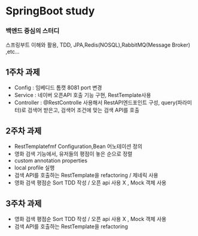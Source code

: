 # SpringBoot study

### 백엔드 중심의 스터디

스프링부트 이해와 활용, TDD, JPA,Redis(NOSQL),RabbitMQ(Message Broker) ,etc...

## 1주차 과제
- Config : 임베디드 톰캣 8081 port 변경
- Service : 네이버 오픈API 호출 기능 구현, RestTemplate사용
- Controller : @RestControlle 사용해서 RestAPI엔드포인트 구성, query(파라미터)로 검색어 받은고, 검색어 조건에 맞는 검색 API를 호출


## 2주차 과제 
 - RestTemplatefmf Configuration,Bean 어노테이션 정의                
 - 영화 검색 기능에서, 유저들의 평점이 놓은 순으로 정렬                     
 - custom annotation properties                               
 - local profile 실행
 - 검색 API를 호출하는 RestTemplate을  refactoring / 제네릭 사용     
 - 영화 검색 평점순 Sort TDD 작성 / 오픈 api 사용 X , Mock 객체 사용

## 3주차 과제
 - 영화 검색 평점순 Sort TDD 작성 / 오픈 api 사용 X , Mock 객체 사용
 - 검색 API를 호출하는 RestTemplate을  refactoring
